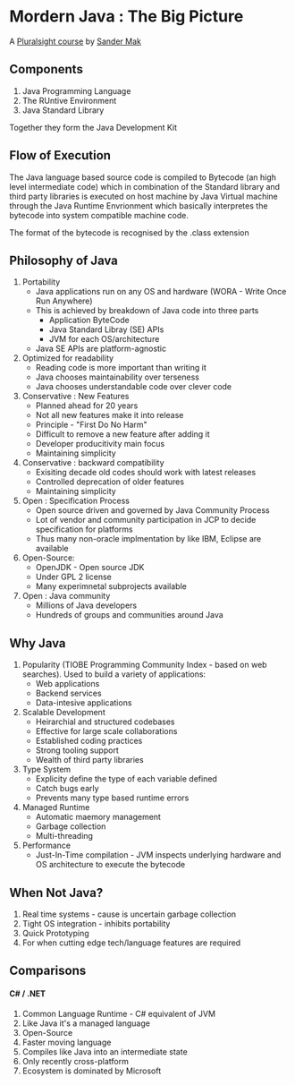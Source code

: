 # Mordern Java : The Big Picture
A [Pluralsight course](https://app.pluralsight.com/library/courses/modern-java-big-picture/table-of-contents) by [Sander Mak](https://twitter.com/Sander_Mak)


## Components
1. Java Programming Language
2. The RUntive Environment
3. Java Standard Library

Together they form the Java Development Kit

## Flow of Execution
The Java language based source code is compiled to Bytecode (an high level intermediate code) which in combination of the Standard library and third party libraries is executed on host machine by Java Virtual machine through the Java Runtime Envrionment which basically interpretes the bytecode into system compatible machine code.

The format of the bytecode is recognised by the .class extension


## Philosophy of Java
1. Portability 
   * Java applications run on any OS and hardware (WORA - Write Once Run Anywhere)
   * This is achieved by breakdown of Java code into three parts
     * Application ByteCode
     * Java Standard Libray (SE) APIs
     * JVM for each OS/architecture
   * Java SE APIs are platform-agnostic
2. Optimized for readability
   * Reading code is more important than writing it
   * Java chooses maintainability over terseness   
   * Java chooses understandable code over clever code
3. Conservative : New Features
   * Planned ahead for 20 years
   * Not all new features make it into release
   * Principle - "First Do No Harm"
   * Difficult to remove a new feature after adding it
   * Developer producitivity main focus
   * Maintaining simplicity
4. Conservative : backward compatibility
   * Exisiting decade old codes should work with latest releases
   * Controlled deprecation of older features
   * Maintaining simplicity
5. Open : Specification Process
   * Open source driven and governed by Java Community Process 
   * Lot of vendor and community participation in JCP to decide specification for platforms
   * Thus many non-oracle implmentation by like IBM, Eclipse are available
6. Open-Source:
    * OpenJDK - Open source JDK 
    * Under GPL 2 license
    * Many experimnetal subprojects available 
7. Open : Java community
   * Millions of Java developers 
   * Hundreds of groups and communities around Java

## Why Java
1. Popularity (TIOBE Programming Community Index - based on web searches). Used to build a variety of applications:
    * Web applications
    * Backend services
    * Data-intesive applications
2. Scalable Development
    * Heirarchial and structured codebases
    * Effective for large scale collaborations
    * Established coding practices
    * Strong tooling support
    * Wealth of third party libraries
3. Type System
    * Explicity define the type of each variable defined
    * Catch bugs early
    * Prevents many type based runtime errors
4. Managed Runtime
    * Automatic maemory management
    * Garbage collection
    * Multi-threading
5. Performance
    * Just-In-Time compilation - JVM inspects underlying hardware and OS architecture to execute the bytecode

## When Not Java?
1. Real time systems - cause is uncertain garbage collection
2. Tight OS integration - inhibits portability
3. Quick Prototyping
4. For when cutting edge tech/language features are required

## Comparisons
#### C# / .NET
1. Common Language Runtime - C# equivalent of JVM
2. Like Java it's a managed language
3. Open-Source
4. Faster moving language
5. Compiles like Java into an intermediate state
6. Only recently cross-platform
7. Ecosystem is dominated by Microsoft